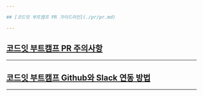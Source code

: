 ```yaml
---

## [코드잇 부트캠프 PR 가이드라인](./pr/pr.md)

---
```


## [코드잇 부트캠프 PR 주의사항](./pr/detail.md)

---

## [코드잇 부트캠프 Github와 Slack 연동 방법](./slack/slack.md)

---
